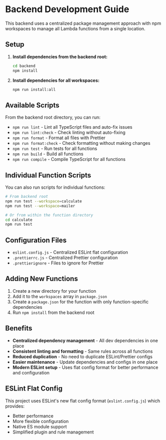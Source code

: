 # Backend Development Guide

This backend uses a centralized package management approach with npm workspaces to manage all Lambda functions from a single location.

## Setup

1. **Install dependencies from the backend root:**

   ```bash
   cd backend
   npm install
   ```

2. **Install dependencies for all workspaces:**
   ```bash
   npm run install:all
   ```

## Available Scripts

From the backend root directory, you can run:

- `npm run lint` - Lint all TypeScript files and auto-fix issues
- `npm run lint:check` - Check linting without auto-fixing
- `npm run format` - Format all files with Prettier
- `npm run format:check` - Check formatting without making changes
- `npm run test` - Run tests for all functions
- `npm run build` - Build all functions
- `npm run compile` - Compile TypeScript for all functions

## Individual Function Scripts

You can also run scripts for individual functions:

```bash
# From backend root
npm run test --workspace=calculate
npm run test --workspace=mailer

# Or from within the function directory
cd calculate
npm run test
```

## Configuration Files

- `eslint.config.js` - Centralized ESLint flat configuration
- `.prettierrc.js` - Centralized Prettier configuration
- `.prettierignore` - Files to ignore for Prettier

## Adding New Functions

1. Create a new directory for your function
2. Add it to the `workspaces` array in `package.json`
3. Create a `package.json` for the function with only function-specific dependencies
4. Run `npm install` from the backend root

## Benefits

- **Centralized dependency management** - All dev dependencies in one place
- **Consistent linting and formatting** - Same rules across all functions
- **Reduced duplication** - No need to duplicate ESLint/Prettier configs
- **Easier maintenance** - Update dependencies and configs in one place
- **Modern ESLint setup** - Uses flat config format for better performance and configuration

## ESLint Flat Config

This project uses ESLint's new flat config format (`eslint.config.js`) which provides:

- Better performance
- More flexible configuration
- Native ES module support
- Simplified plugin and rule management
